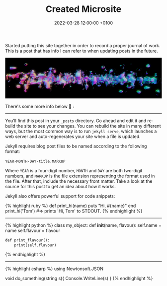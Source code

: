 ﻿---
layout: post
title:  "Created Microsite"
date:   2022-03-28 12:00:00 +0100
categories: website
---

Started putting this site together in order to record a proper journal of work. This is a post that has info I can refer to when updating posts in the future.

<img src="/docs/assets/images/sdf.png" width="600" alt="alt txt">

There's some more info below 🍕 :

-------
You’ll find this post in your `_posts` directory. Go ahead and edit it and re-build the site to see your changes. You can rebuild the site in many different ways, but the most common way is to run `jekyll serve`, which launches a web server and auto-regenerates your site when a file is updated.

Jekyll requires blog post files to be named according to the following format:

`YEAR-MONTH-DAY-title.MARKUP`

Where `YEAR` is a four-digit number, `MONTH` and `DAY` are both two-digit numbers, and `MARKUP` is the file extension representing the format used in the file. After that, include the necessary front matter. Take a look at the source for this post to get an idea about how it works.

Jekyll also offers powerful support for code snippets:

{% highlight ruby %}
def print_hi(name)
puts "Hi, #{name}"
end
print_hi('Tom')
#=> prints 'Hi, Tom' to STDOUT.
{% endhighlight %}

---
{% highlight python %}
class my_object:
    def __init__(name, flavour):
        self.name = name
        self.flavour = flavour

    def print_flavour():
        print(self.flavour)

{% endhighlight %}

-------

{% highlight csharp %}
using Newtonsoft.JSON

void do_something(string s){
    Console.WriteLine(s)
}
{% endhighlight %}

